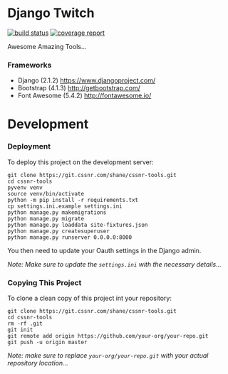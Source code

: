 # Django Twitch

[![build status](https://git.cssnr.com/shane/cssnr-tools/badges/master/build.svg)](https://git.cssnr.com/shane/cssnr-tools/commits/master) [![coverage report](https://git.cssnr.com/shane/cssnr-tools/badges/master/coverage.svg)](https://git.cssnr.com/shane/cssnr-tools/commits/master)

Awesome Amazing Tools...

### Frameworks

- Django (2.1.2) https://www.djangoproject.com/
- Bootstrap (4.1.3) http://getbootstrap.com/
- Font Awesome (5.4.2) http://fontawesome.io/

# Development

### Deployment

To deploy this project on the development server:

```
git clone https://git.cssnr.com/shane/cssnr-tools.git
cd cssnr-tools
pyvenv venv
source venv/bin/activate
python -m pip install -r requirements.txt
cp settings.ini.example settings.ini
python manage.py makemigrations
python manage.py migrate
python manage.py loaddata site-fixtures.json
python manage.py createsuperuser
python manage.py runserver 0.0.0.0:8000
```

You then need to update your Oauth settings in the Django admin.

*Note: Make sure to update the `settings.ini` with the necessary details...*

### Copying This Project

To clone a clean copy of this project int your repository:

```
git clone https://git.cssnr.com/shane/cssnr-tools.git
cd cssnr-tools
rm -rf .git
git init
git remote add origin https://github.com/your-org/your-repo.git
git push -u origin master
```

*Note: make sure to replace `your-org/your-repo.git` with your actual repository location...*
